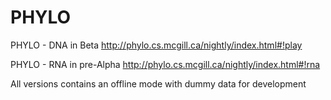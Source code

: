 PHYLO
=====

PHYLO - DNA in Beta
http://phylo.cs.mcgill.ca/nightly/index.html#!play

PHYLO - RNA in pre-Alpha
http://phylo.cs.mcgill.ca/nightly/index.html#!rna

All versions contains an offline mode with dummy data for development 
